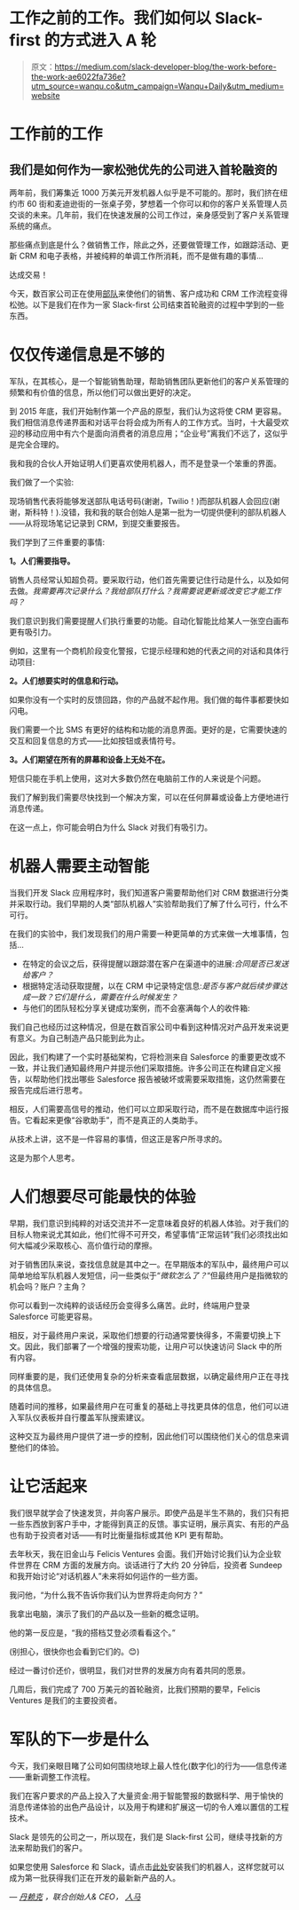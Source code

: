 # 工作之前的工作。我们如何以 Slack-first 的方式进入 A 轮

> 原文：<https://medium.com/slack-developer-blog/the-work-before-the-work-ae6022fa736e?utm_source=wanqu.co&utm_campaign=Wanqu+Daily&utm_medium=website>

# **工作前的工作**

## **我们是如何作为一家松弛优先的公司进入首轮融资的**

两年前，我们筹集近 1000 万美元开发机器人似乎是不可能的。那时，我们挤在纽约市 60 街和麦迪逊街的一张桌子旁，梦想着一个你可以和你的客户关系管理人员交谈的未来。几年前，我们在快速发展的公司工作过，亲身感受到了客户关系管理系统的痛点。

那些痛点到底是什么？做销售工作，除此之外，还要做管理工作，如跟踪活动、更新 CRM 和电子表格，并被纯粹的单调工作所消耗，而不是做有趣的事情…

达成交易！

今天，数百家公司正在使用[部队](http://troops.ai)来使他们的销售、客户成功和 CRM 工作流程变得松弛。以下是我们在作为一家 Slack-first 公司结束首轮融资的过程中学到的一些东西。

# 仅仅传递信息是不够的

军队，在其核心，是一个智能销售助理，帮助销售团队更新他们的客户关系管理的频繁和有价值的信息，所以他们可以做出更好的决定。

到 2015 年底，我们开始制作第一个产品的原型，我们认为这将使 CRM 更容易。我们相信消息传递界面和对话平台将会成为所有人的工作方式。当时，十大最受欢迎的移动应用中有六个是面向消费者的消息应用；“企业号”离我们不远了，这似乎是完全合理的。

我和我的合伙人开始证明人们更喜欢使用机器人，而不是登录一个笨重的界面。

我们做了一个实验:

现场销售代表将能够发送部队电话号码(谢谢，Twilio！)而部队机器人会回应(谢谢，斯科特！).没错，我和我的联合创始人是第一批为一切提供便利的部队机器人——从将现场笔记记录到 CRM，到提交重要报告。

我们学到了三件重要的事情:

**1。人们需要指导。**

销售人员经常认知超负荷。要采取行动，他们首先需要记住行动是什么，以及如何去做。*我需要再次记录什么？我给部队打什么？我需要说更新或改变它才能工作吗？*

我们意识到我们需要提醒人们执行重要的功能。自动化智能比给某人一张空白画布更有吸引力。

例如，这里有一个商机阶段变化警报，它提示经理和她的代表之间的对话和具体行动项目:



**2。人们想要实时的信息和行动。**

如果你没有一个实时的反馈回路，你的产品就不起作用。我们做的每件事都要快如闪电。

我们需要一个比 SMS 有更好的结构和功能的消息界面。更好的是，它需要快速的交互和回复信息的方式——比如按钮或表情符号。

**3。人们期望在所有的屏幕和设备上无处不在。**

短信只能在手机上使用，这对大多数仍然在电脑前工作的人来说是个问题。

我们了解到我们需要尽快找到一个解决方案，可以在任何屏幕或设备上方便地进行消息传递。

在这一点上，你可能会明白为什么 Slack 对我们有吸引力。

# 机器人需要主动智能

当我们开发 Slack 应用程序时，我们知道客户需要帮助他们对 CRM 数据进行分类并采取行动。我们早期的人类“部队机器人”实验帮助我们了解了什么可行，什么不可行。

在我们的实验中，我们发现我们的用户需要一种更简单的方式来做一大堆事情，包括…

*   在特定的会议之后，获得提醒以跟踪潜在客户在渠道中的进展:*合同是否已发送给客户？*
*   根据特定活动获取提醒，以在 CRM 中记录特定信息:*是否与客户就后续步骤达成一致？它们是什么，需要在什么时候发生？*
*   与他们的团队轻松分享关键成功案例，而不会塞满每个人的收件箱:



我们自己也经历过这种情况，但是在数百家公司中看到这种情况对产品开发来说更有意义。为自己制造产品只能到此为止。

因此，我们构建了一个实时基础架构，它将检测来自 Salesforce 的重要更改或不一致，并让我们通知最终用户并提示他们采取措施。许多公司正在构建自定义报告，以帮助他们找出哪些 Salesforce 报告被破坏或需要采取措施，这仍然需要在报告完成后进行思考。

相反，人们需要高信号的推动，他们可以立即采取行动，而不是在数据库中运行报告。它看起来更像“谷歌助手”，而不是真正的人类助手。

从技术上讲，这不是一件容易的事情，但这正是客户所寻求的。

这是为那个人思考。

# 人们想要尽可能最快的体验

早期，我们意识到纯粹的对话交流并不一定意味着良好的机器人体验。对于我们的目标人物来说尤其如此，他们忙得不可开交，希望事情“正常运转”我们必须找出如何大幅减少采取核心、高价值行动的摩擦。

对于销售团队来说，查找信息就是其中之一。在早期版本的军队中，最终用户可以简单地给军队机器人发短信，问一些类似于“*微软怎么了？*“但最终用户是指微软的机会吗？账户？主角？



你可以看到一次纯粹的谈话经历会变得多么痛苦。此时，终端用户登录 Salesforce 可能更容易。

相反，对于最终用户来说，采取他们想要的行动通常要快得多，不需要切换上下文。因此，我们部署了一个增强的搜索功能，让用户可以快速访问 Slack 中的所有内容。



同样重要的是，我们还使用复杂的分析来查看底层数据，以确定最终用户正在寻找的具体信息。

随着时间的推移，如果最终用户在可重复的基础上寻找更具体的信息，他们可以进入军队仪表板并自行覆盖军队搜索建议。



这种交互为最终用户提供了进一步的控制，因此他们可以围绕他们关心的信息来调整他们的体验。

# 让它活起来

我们很早就学会了快速发货，并向客户展示。即使产品是半生不熟的，我们只有把一些东西放到客户手中，才能得到真正的反馈。事实证明，展示真实、有形的产品也有助于投资者对话——有时比衡量指标或其他 KPI 更有帮助。

去年秋天，我在旧金山与 Felicis Ventures 会面。我们开始讨论我们认为企业软件世界在 CRM 方面的发展方向。谈话进行了大约 20 分钟后，投资者 Sundeep 和我开始讨论“对话机器人”未来将如何运作的一些方面。

我问他，“为什么我不告诉你我们认为世界将走向何方？”

我拿出电脑，演示了我们的产品以及一些新的概念证明。

他的第一反应是，“我的搭档艾登必须看看这个。”

(别担心，很快你也会看到它们的。😊)

经过一番讨价还价，很明显，我们对世界的发展方向有着共同的愿景。

几周后，我们完成了 700 万美元的首轮融资，比我们预期的要早，Felicis Ventures 是我们的主要投资者。

# 军队的下一步是什么

今天，我们亲眼目睹了公司如何围绕地球上最人性化(数字化)的行为——信息传递——重新调整工作流程。

我们在客户要求的产品上投入了大量资金:用于智能警报的数据科学、用于愉快的消息传递体验的出色产品设计，以及用于构建和扩展这一切的令人难以置信的工程技术。

Slack 是领先的公司之一，所以现在，我们是 Slack-first 公司，继续寻找新的方法来帮助我们的客户。

如果您使用 Salesforce 和 Slack，请点击[此处](http://troops.ai)安装我们的机器人，这样您就可以成为第一批获得我们正在开发的最新新产品的人。

*—* [*丹赖克*](https://twitter.com/danreich) *，联合创始人& CEO，* [*人马*](http://troops.ai)









